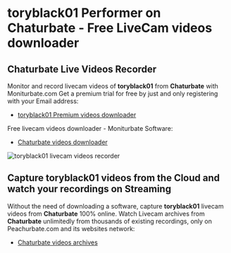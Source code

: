 # toryblack01 Performer on Chaturbate - Free LiveCam videos downloader

## Chaturbate Live Videos Recorder

Monitor and record livecam videos of **toryblack01** from **Chaturbate** with Moniturbate.com
Get a premium trial for free by just and only registering with your Email address:
* [toryblack01 Premium videos downloader](https://moniturbate.com/request-demo-licence-key.html)

Free livecam videos downloader - Moniturbate Software:
* [Chaturbate videos downloader](https://moniturbate.com/moniturbate-download-software.html)

![toryblack01 livecam videos recorder](https://peachurnet.com/templates/moniturbate-software.png)


## Capture toryblack01 videos from the Cloud and watch your recordings on Streaming

Without the need of downloading a software, capture **toryblack01** livecam videos from **Chaturbate** 100% online.
Watch Livecam archives from **Chaturbate** unlimitedly from thousands of existing recordings, only on Peachurbate.com and its websites network:
* [Chaturbate videos archives](https://peachurnet.com/)